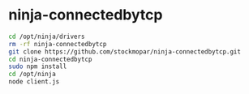ninja-connectedbytcp
====================

```sh
cd /opt/ninja/drivers
rm -rf ninja-connectedbytcp
git clone https://github.com/stockmopar/ninja-connectedbytcp.git
cd ninja-connectedbytcp
sudo npm install
cd /opt/ninja
node client.js
